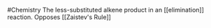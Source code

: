 #Chemistry 
The less-substituted alkene product in an [[elimination]] reaction. Opposes [[Zaistev's Rule]]